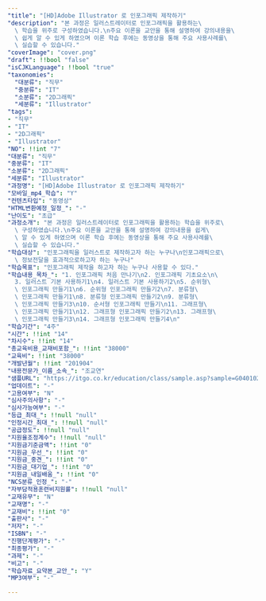 ```yaml
---
"title": "[HD]Adobe Illustrator 로 인포그래픽 제작하기"
"description": "본 과정은 일러스트레이터로 인포그래픽을 활용하는\
  \ 학습을 위주로 구성하였습니다.\n주요 이론을 교안을 통해 설명하여 강의내용을\
  \ 쉽게 알 수 있게 하였으며 이론 학습 후에는 동영상을 통해 주요 사용사례를\
  \ 실습할 수 있습니다."
"coverImage": "cover.png"
"draft": !!bool "false"
"isCJKLanguage": !!bool "true"
"taxonomies":
  "대분류": "직무"
  "중분류": "IT"
  "소분류": "2D그래픽"
  "세분류": "Illustrator"
"tags":
- "직무"
- "IT"
- "2D그래픽"
- "Illustrator"
"NO": !!int "7"
"대분류": "직무"
"중분류": "IT"
"소분류": "2D그래픽"
"세분류": "Illustrator"
"과정명": "[HD]Adobe Illustrator 로 인포그래픽 제작하기"
"모바일_mp4_학습": "Y"
"컨텐츠타입": "동영상"
"HTML변환예정_일정_": "-"
"난이도": "초급"
"과정소개": "본 과정은 일러스트레이터로 인포그래픽을 활용하는 학습을 위주로\
  \ 구성하였습니다.\n주요 이론을 교안을 통해 설명하여 강의내용을 쉽게\
  \ 알 수 있게 하였으며 이론 학습 후에는 동영상을 통해 주요 사용사례를\
  \ 실습할 수 있습니다."
"학습대상": "인포그래픽을 일러스트로 제작하고자 하는 누구나\n인포그래픽으로\
  \ 정보전달을 효과적으로하고자 하는 누구나"
"학습목표": "인포그래픽 제작을 하고자 하는 누구나 사용할 수 있다."
"학습내용_목차_": "1. 인포그래픽 처음 만나기\n2. 인포그래픽 기초요소\n\
  3. 일러스트 기본 사용하기1\n4. 일러스트 기본 사용하기2\n5. 순위형\
  \ 인포그래픽 만들기1\n6. 순위형 인포그래픽 만들기2\n7. 분류형\
  \ 인포그래픽 만들기1\n8. 분류형 인포그래픽 만들기2\n9. 분류형\
  \ 인포그래픽 만들기3\n10. 순서형 인포그래픽 만들기\n11. 그래프형\
  \ 인포그래픽 만들기1\n12. 그래프형 인포그래픽 만들기2\n13. 그래프형\
  \ 인포그래픽 만들기3\n14. 그래프형 인포그래픽 만들기4\n"
"학습기간": "4주"
"시간": !!int "14"
"차시수": !!int "14"
"총교육비용_교재비포함_": !!int "38000"
"교육비": !!int "38000"
"개발년월": !!int "201904"
"내용전문가_이름_소속_": "조교연"
"샘플URL": "https://itgo.co.kr/education/class/sample.asp?sample=G040102"
"업데이트": "-"
"고용여부": "N"
"심사주의사항": "-"
"심사가능여부": "-"
"등급_최대_": !!null "null"
"인정시간_최대_": !!null "null"
"공급정도": !!null "null"
"지원율조정계수": !!null "null"
"지원금기준금액": !!int "0"
"지원금_우선_": !!int "0"
"지원금_중견_": !!int "0"
"지원금_대기업_": !!int "0"
"지원금_내일배움_": !!int "0"
"NCS분류_인정_": "-"
"자부담적용훈련비지원률": !!null "null"
"교재유무": "N"
"교재명": "-"
"교재비": !!int "0"
"출판사": "-"
"저자": "-"
"ISBN": "-"
"진행단계평가": "-"
"최종평가": "-"
"과제": "-"
"비고": "-"
"학습자료_요약본_교안_": "Y"
"MP3여부": "-"

---
```


<!-- 여기에 추가할 HTML을 작성하세요. -->
